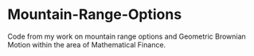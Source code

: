 # Mountain-Range-Options
Code from my work on mountain range options and Geometric Brownian Motion within the area of Mathematical Finance.
